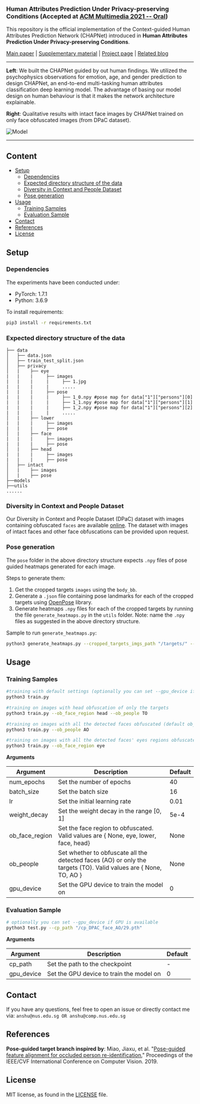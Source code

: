 ### Human Attributes Prediction Under Privacy-preserving Conditions (Accepted at [ACM Multimedia 2021 -- **Oral**](https://2021.acmmm.org/#))

This repository is the official implementation of the Context-guided Human Attributes Prediction Network (CHAPNet) introduced in **Human Attributes Prediction Under Privacy-preserving Conditions**.

[Main paper](https://ncript-webpage.s3.ap-southeast-1.amazonaws.com/Human_attributes_prediction_under_privacy_preserving_conditions.pdf)  |    [Supplementary material](https://ncript-webpage.s3.ap-southeast-1.amazonaws.com/Supplementary_human_attributes_prediction_under_privacy_preserving_conditions.pdf)  |  [Project page](https://ncript.comp.nus.edu.sg/site/human-attributes-privacy/#/) | [Related blog](https://randomizedcreep.medium.com/facing-ais-winning-facade-with-face-images-e2b46262b507)

--------------------------------------------------------------------------------

**Left**: We built the CHAPNet guided by out human findings. We utilized the psychophysics observations for emotion, age, and gender prediction to design CHAPNet, an end-to-end multi-tasking human attributes classification deep learning model. The advantage of basing our model design on human behaviour is that it makes the network architecture explainable.

**Right**: Qualitative results with intact face images by CHAPNet trained on only face obfuscated images (from DPaC dataset).

![Model](https://chapnetgit.s3.ap-southeast-1.amazonaws.com/Model_v3.jpg)

--------------------------------------------------------------------------------

## Content

<!-- toc -->
- [Setup](#setup)
  - [Dependencies](#dependencies)
  - [Expected directory structure of the data](#expected-directory-structure-of-the-data)
  - [Diversity in Context and People Dataset](#diversity-in-context-and-people-dataset)
  - [Pose generation](#pose-generation)
- [Usage](#usage)
  - [Training Samples](#training-samples)
  - [Evaluation Sample](#evaluation-sample)
- [Contact](#contact)
- [References](#references)
- [License](#license)
<!-- tocstop -->
<!-- - [Citation](#citation) -->

## Setup

### Dependencies

The experiments have been conducted under:

- PyTorch: 1.7.1
- Python: 3.6.9

To install requirements:

```bash
pip3 install -r requirements.txt
```

### Expected directory structure of the data

```
├── data
│   ├── data.json
│   ├── train_test_split.json
│   ├── privacy
│   |    ├── eye 
|   |    |     ├── images 
|   |    |     |     ├── 1.jpg
|   |    |     |     .....
|   |    |     ├── pose
|   |    |     |     ├── 1_0.npy #pose map for data["1"]["persons"][0]
|   |    |     |     ├── 1_1.npy #pose map for data["1"]["persons"][1]
|   |    |     |     ├── 1_2.npy #pose map for data["1"]["persons"][2]
|   |    |     |     .....
│   |    ├── lower
|   |    |     ├── images 
|   |    |     ├── pose
│   |    ├── face
|   |    |     ├── images 
|   |    |     ├── pose
│   |    ├── head 
|   |    |     ├── images 
|   |    |     ├── pose
│   ├── intact
│   |    ├── images
│   |    ├── pose
├──models
├──utils
......
```

### Diversity in Context and People Dataset

Our Diversity in Context and People Dataset (DPaC) dataset with images containing obfuscated `faces` are available [online](https://bit.ly/3ak6uVE). The dataset with images of intact faces and other face obfuscations can be provided upon request.

### Pose generation

The `pose` folder in the above directory structure expects `.npy` files of pose guided heatmaps generated for each image.

Steps to generate them:  

1. Get the cropped targets `images` using the `body_bb`.
2. Generate a `.json` file containing pose landmarks for each of the cropped targets using [OpenPose](https://github.com/CMU-Perceptual-Computing-Lab/openpose) library.
3. Generate heatmaps `.npy` files for each of the cropped targets by running the file `generate_heatmaps.py` in the `utils` folder. 
Note: name the `.npy` files as suggested in the above directory structure.

Sample to run `generate_heatmaps.py`:
```bash
python3 generate_heatmaps.py --cropped_targets_imgs_path "/targets/" --pose_data_path '/pose_landmarks.json' --save_path '/pose/' 
```

<!-- 
## Citation
If you find this work or code is helpful in your research, please cite our work:
```
@inproceedings{wang2020score,
  title={Score-CAM: Score-weighted visual explanations for convolutional neural networks},
  author={Wang, Haofan and Wang, Zifan and Du, Mengnan and Yang, Fan and Zhang, Zijian and Ding, Sirui and Mardziel, Piotr and Hu, Xia},
  booktitle={Proceedings of the IEEE/CVF conference on computer vision and pattern recognition workshops},
  pages={24--25},
  year={2020}
}
``` -->

## Usage

### Training Samples

```bash
#training with default settings (optionally you can set --gpu_device if GPU is available)
python3 train.py 

#training on images with head obfuscation of only the targets    
python3 train.py --ob_face_region head --ob_people TO 

#training on images with all the detected faces obfuscated (default ob_face_region = 'face')
python3 train.py --ob_people AO 

#training on images with all the detected faces' eyes regions obfuscated (default ob_people  = 'AO')
python3 train.py --ob_face_region eye 

```

**Arguments**

| Argument | Description | Default
| ---- | --- | --- |
| num_epochs | Set the number of epochs | 40 |
| batch_size | Set the batch size | 16 |
| lr | Set the initial learning rate | 0.01 |
| weight_decay | Set the weight decay in the range [0, 1] | 5e-4 |
| ob_face_region | Set the face region to obfuscated. Valid values are { None, eye, lower, face, head}  | None |
| ob_people | Set whether to obfuscate all the detected faces (AO) or only the targets (TO). Valid values are { None, TO, AO } | None |
| gpu_device | Set the GPU device to train the model on | 0 |

### Evaluation Sample

```bash
# optionally you can set --gpu_device if GPU is available
python3 test.py --cp_path "/cp_DPAC_face_AO/29.pth"
```

**Arguments**

| Argument | Description | Default
| ---- | --- | --- |
| cp_path | Set the path to the checkpoint | - |
| gpu_device | Set the GPU device to train the model on | 0 |

## Contact

If you have any questions, feel free to open an issue or directly contact me via: `anshu@nus.edu.sg OR anshu@comp.nus.edu.sg`

## References

**Pose-guided target branch inspired by**:
Miao, Jiaxu, et al. "[Pose-guided feature alignment for occluded person re-identification.](https://openaccess.thecvf.com/content_ICCV_2019/html/Miao_Pose-Guided_Feature_Alignment_for_Occluded_Person_Re-Identification_ICCV_2019_paper.html)" Proceedings of the IEEE/CVF International Conference on Computer Vision. 2019.

## License

MIT license, as found in the [LICENSE](LICENSE) file.
